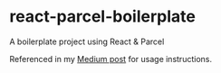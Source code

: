 # react-parcel-boilerplate

A boilerplate project using React &amp; Parcel

Referenced in my [Medium post]() for usage instructions.
